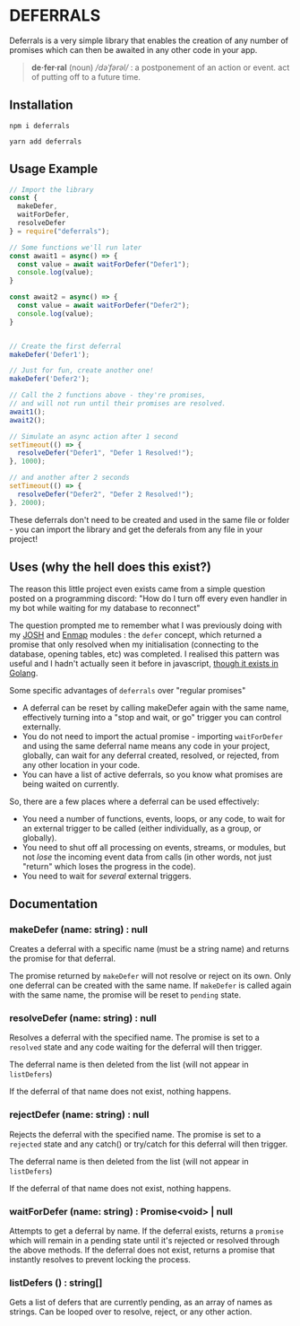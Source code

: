 # DEFERRALS

Deferrals is a very simple library that enables the creation of any number of promises which can then be awaited in any other code in your app.

> **de·fer·ral** (noun) _/dəˈfərəl/_ : a postponement of an action or event. act of putting off to a future time.

## Installation

```
npm i deferrals

yarn add deferrals
```

## Usage Example

```js
// Import the library
const {
  makeDefer,
  waitForDefer,
  resolveDefer
} = require("deferrals");

// Some functions we'll run later
const await1 = async() => {
  const value = await waitForDefer("Defer1");
  console.log(value);
}

const await2 = async() => {
  const value = await waitForDefer("Defer2");
  console.log(value);
}


// Create the first deferral
makeDefer('Defer1');

// Just for fun, create another one!
makeDefer('Defer2');

// Call the 2 functions above - they're promises,
// and will not run until their promises are resolved.
await1();
await2();

// Simulate an async action after 1 second
setTimeout(() => {
  resolveDefer("Defer1", "Defer 1 Resolved!");
}, 1000);

// and another after 2 seconds
setTimeout(() => {
  resolveDefer("Defer2", "Defer 2 Resolved!");
}, 2000);
```

These deferrals don't need to be created and used in the same file or folder - you can import the library and get the deferals from any file in your project!

## Uses (why the hell does this exist?)

The reason this little project even exists came from a simple question posted on a programming discord: "How do I turn off every even handler in my bot while waiting for my database to reconnect"

The question prompted me to remember what I was previously doing with my [JOSH](https://josh.evie.dev/) and [Enmap](https://enmap.evie.dev) modules : the `defer` concept, which returned a promise
that only resolved when my initialisation (connecting to the database, opening tables, etc) was completed. I realised this pattern was useful and I hadn't actually seen it before in javascript,
[though it exists in Golang](https://gobyexample.com/defer).

Some specific advantages of `deferrals` over "regular promises"

- A deferral can be reset by calling makeDefer again with the same name, effectively turning into a "stop and wait, or go" trigger you can control externally.
- You do not need to import the actual promise - importing `waitForDefer` and using the same deferral name means any code in your project, globally, can wait
for any deferral created, resolved, or rejected, from any other location in your code.
- You can have a list of active deferrals, so you know what promises are being waited on currently.

So, there are a few places where a deferral can be used effectively:

- You need a number of functions, events, loops, or any code, to wait for an external trigger to be called (either individually, as a group, or globally).
- You need to shut off all processing on events, streams, or modules, but not _lose_ the incoming event data from calls (in other words, not just "return" which loses the progress in the code).
- You need to wait for _several_ external triggers.

## Documentation

### makeDefer (name: string) : null

Creates a deferral with a specific name (must be a string name) and returns the promise for that deferral.

The promise returned by `makeDefer` will not resolve or reject on its own. Only one deferral can be created with the same name.
If `makeDefer` is called again with the same name, the promise will be reset to `pending` state.

### resolveDefer (name: string) : null

Resolves a deferral with the specified name. The promise is set to a `resolved` state and any code waiting for the deferral will then trigger.

The deferral name is then deleted from the list (will not appear in `listDefers`)

If the deferral of that name does not exist, nothing happens.

### rejectDefer (name: string) : null

Rejects the deferral with the specified name. The promise is set to a `rejected` state and any catch() or try/catch for this deferral will then trigger.

The deferral name is then deleted from the list (will not appear in `listDefers`)

If the deferral of that name does not exist, nothing happens.

### waitForDefer (name: string) : Promise&lt;void&gt; | null

Attempts to get a deferral by name. If the deferral exists, returns a `promise` which will remain in a pending state until
it's rejected or resolved through the above methods. If the deferral does not exist, returns a promise that instantly resolves to prevent locking the process.

### listDefers () : string[]

Gets a list of defers that are currently pending, as an array of names as strings. Can be looped over to resolve, reject, or any other action.
